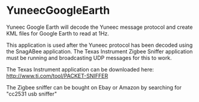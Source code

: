 # YuneecGoogleEarth
Yuneec Google Earth will decode the Yuneec message protocol and create KML files for Google Earth to read at 1Hz.

This application is used after the Yuneec protocol has been decoded using the SnagABee application. The Texas Instrument Zigbee Sniffer application must be running and broadcasting UDP messages for this to work.

The Texas Instrument application can be downloaded here:
http://www.ti.com/tool/PACKET-SNIFFER

The Zigbee sniffer can be bought on Ebay or Amazon by searching for "cc2531 usb sniffer"
